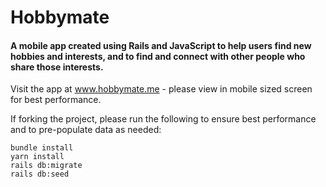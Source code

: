 # Hobbymate

#### A mobile app created using Rails and JavaScript to help users find new hobbies and interests, and to find and connect with other people who share those interests.


Visit the app at www.hobbymate.me - please view in mobile sized screen for best performance.

If forking the project, please run the following to ensure best performance and to pre-populate data as needed:

```
bundle install
yarn install
rails db:migrate
rails db:seed
```
